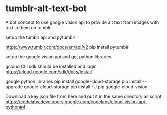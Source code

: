 # tumblr-alt-text-bot
A bot concept to use google vision api to provide alt text from images with text in them on tumblr


setup the tumblr api and pytumblr

https://www.tumblr.com/docs/en/api/v2
pip install pytumblr



setup the google vision api and get python libraries

gcloud CLI sdk should be installed and login
https://cloud.google.com/sdk/docs/install

google python libraries
pip install google-cloud-storage
pip install --upgrade google-cloud-storage
pip install -U pip google-cloud-vision

Download a key json file from here and put it in the same directory as script
https://codelabs.developers.google.com/codelabs/cloud-vision-api-python#4

